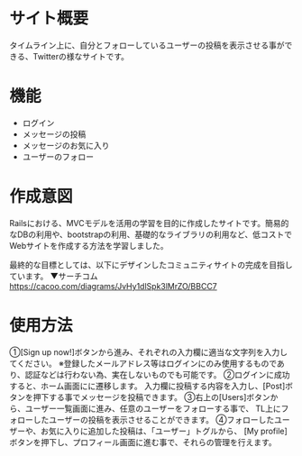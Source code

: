 # サイト概要
タイムライン上に、自分とフォローしているユーザーの投稿を表示させる事ができる、Twitterの様なサイトです。

# 機能
- ログイン
- メッセージの投稿
- メッセージのお気に入り
- ユーザーのフォロー

# 作成意図
Railsにおける、MVCモデルを活用の学習を目的に作成したサイトです。簡易的なDBの利用や、bootstrapの利用、基礎的なライブラリの利用など、低コストでWebサイトを作成する方法を学習しました。

最終的な目標としては、以下にデザインしたコミュニティサイトの完成を目指しています。
▼サーチコム
https://cacoo.com/diagrams/JvHy1dlSpk3lMrZO/BBCC7

# 使用方法
①[Sign up now!]ボタンから進み、それぞれの入力欄に適当な文字列を入力してください。
※登録したメールアドレス等はログインにのみ使用するものであり、認証などは行わない為、実在しないものでも可能です。
②ログインに成功すると、ホーム画面にに遷移します。
入力欄に投稿する内容を入力し、[Post]ボタンを押下する事でメッセージを投稿できます。
③右上の[Users]ボタンから、ユーザー一覧画面に進み、任意のユーザーをフォローする事で、
TL上にフォローしたユーザーの投稿を表示させることができます。
④フォローしたユーザーや、お気に入りに追加した投稿は、「ユーザー」トグルから、
[My profile]ボタンを押下し、プロフィール画面に進む事で、それらの管理を行えます。
